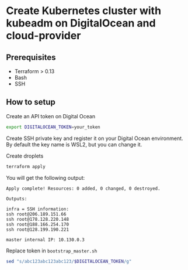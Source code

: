# Create Kubernetes cluster with kubeadm on DigitalOcean and cloud-provider

## Prerequisites

- Terraform > 0.13
- Bash
- SSH

## How to setup

Create an API token on Digital Ocean

```bash
export DIGITALOCEAN_TOKEN=your_token
```

Create SSH private key and register it on your Digital Ocean environment. By default the key name is WSL2, but you can change it.

Create droplets

```bash
terraform apply
```

You will get the following output:

```
Apply complete! Resources: 0 added, 0 changed, 0 destroyed.

Outputs:

infra = SSH information:
ssh root@206.189.151.66
ssh root@178.128.220.148
ssh root@188.166.254.170
ssh root@128.199.190.221

master internal IP: 10.130.0.3
```

Replace token in `bootstrap_master.sh`

```bash
sed "s/abc123abc123abc123/$DIGITALOCEAN_TOKEN/g" 
```

